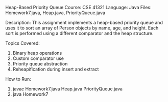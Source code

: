 Heap-Based Priority Queue
Course: CSE 41321
Language: Java
Files: Homework7.java, Heap.java, PriorityQueue.java

Description:
This assignment implements a heap-based priority queue and uses it to sort an array of Person objects by name, age, and height. Each sort is performed using a different comparator and the heap structure.

Topics Covered:
1. Binary heap operations
2. Custom comparator use
3. Priority queue abstraction
4. Reheapification during insert and extract

How to Run:
1. javac Homework7.java Heap.java PriorityQueue.java
2. java Homework7
